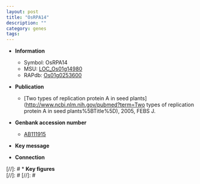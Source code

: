 ```yaml
---
layout: post
title: "OsRPA14"
description: ""
category: genes
tags: 
---
```


* **Information**  
    + Symbol: OsRPA14  
    + MSU: [LOC_Os01g14980](http://rice.plantbiology.msu.edu/cgi-bin/ORF_infopage.cgi?orf=LOC_Os01g14980)  
    + RAPdb: [Os01g0253600](http://rapdb.dna.affrc.go.jp/viewer/gbrowse_details/irgsp1?name=Os01g0253600)  

* **Publication**  
    + [Two types of replication protein A in seed plants](http://www.ncbi.nlm.nih.gov/pubmed?term=Two types of replication protein A in seed plants%5BTitle%5D), 2005, FEBS J.

* **Genbank accession number**  
    + [AB111915](http://www.ncbi.nlm.nih.gov/nuccore/AB111915)

* **Key message**  

* **Connection**  

[//]: # * **Key figures**  
[//]: # 
[//]: # 
